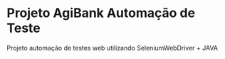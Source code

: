 # Projeto AgiBank Automação de Teste

Projeto automação de testes web utilizando SeleniumWebDriver + JAVA